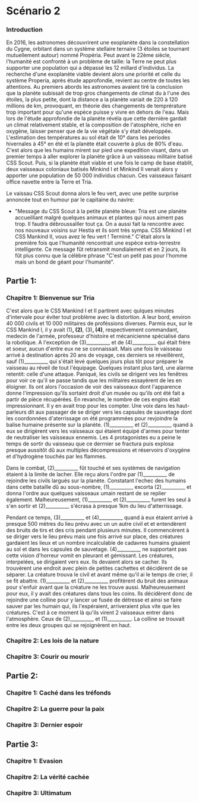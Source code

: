 # Scénario 2

### Introduction
En 2016, les astronomes découvrirent une exoplanète dans la constellation du Cygne, orbitant dans un système stellaire ternaire (3 étoiles se tournant mutuellement autour) nommé Propéria. Peut avant le 22ème siècle, l'humanité est confronté à un problème de taille: la Terre ne peut plus supporter une population qui a dépassé les 12 millard d'individus. La recherche d'une exoplanète viable devient alors une priorité et celle du système Properia, après étude approfondie, revient au centre de toutes les attentions. Au premiers abords les astronomes avaient tiré la conclusion que la planète subissait de trop gros changements de climat du à l'une des étoiles, la plus petite, dont la distance a la planète variait de 220 à 120 millions de km, provoquant, en théorie des changements de temprérature trop important pour qu'une espèce puisse y vivre en dehors de l'eau. Mais lors de l'étude approfondie de la planète révéla que cette dernière gardait un climat relativement stable, et la composition de l'atosphère, riche en oxygène, laisser penser que de la vie végétale s'y était développée. L'estimation des températures au sol était de 10° dans les periodes hivernales à 45° en été et la planète était couverte à plus de 80% d'eau. C'est alors que les humains mirent sur pied une expedition visant, dans un premier temps à aller explorer la planète grâce à un vaisseau militaire batisé CSS Scout. Puis, si la planète était viable et une fois le camp de base établit, deux vaisseaux coloniaux batisés Minkind I et Minkind II venait alors y apporter une population de 50 000 individus chacun. Ces vaisseaux faisant office navette entre la Terre et Tria.

Le vaissau CSS Scout donna alors le feu vert, avec une petite surprise annoncée tout en humour par le capitaine du navire:
- "Message du CSS Scout à la petite planète bleue: Tria est une planète accueilliant malgré quelques animaux et plantes qui nous aiment pas trop. Il faudra débroussailler tout ça. On a aussi fait la rencontre avec nos nouveaux voisins sur Hestia et ils sont très sympa. CSS Minkind I et CSS Mankind II, vous avez le feu vert ! Terminé."
C'était alors la première fois que l'humanité rencontrait une espèce extra-terrestre intelligente. Ce message fût retransmit mondialement et en 2 jours, ils fût plus connu que la célèbre phrase "C'est un petit pas pour l'homme mais un bond de géant pour l'humanité".

## Partie 1:
### Chapitre 1: Bienvenue sur Tria
C'est alors que le CSS Mankind I et II partirent avec qulques minutes d'intervale pour éviter tout problème avec la distortion. A leur bord, environ 40 000 civils et 10 000 militaires de proféssions diverses. Parmis eux, sur le CSS Mankind I, il y avait (1)__________, (2)__________, (3)__________, (4)__________, respectivement commandant, medecin de l'armée, professeur d'histoire et mécanicienne spécialisé dans la robotique. A l'exception de (3)__________ et de (4)__________ qui était frère et soeur, aucun d'entre eux ne se connaissait. Mais une fois le vaisseau arrivé à destination après 20 ans de voyage, ces derniers se réveillèrent, sauf (1)__________ qui s'était levé quelques jours plus tôt pour préparer le vaisseau au réveil de tout l'équipage. Quelques instant plus tard, une alarme retentit: celle d'une attaque. Paniqué, les civils se dirigent ves les fenêtres pour voir ce qu'il se passe tandis que les militaires essayèrent de les en éloigner. Ils ont alors l'occasion de voir des vaisseaux dont l'apparence donne l'impression qu'ils sortaint droit d'un musée ou qu'ils ont été fait a partir de pièce récupérées. En revanche, le nombre de ces engins était impressionnant. Il y en avait trop pour les compter. Une voix dans les haut-parleurs dit aux passager de se diriger vers les capsules de sauvetage dont les coordonnées d'aterrissage on été programmées pour revjoindre la balise humaine présente sur la planète. (1)__________ et (2)__________ quand à eux se dirigèrent vers les vaisseaux qui étaient équipé d'armes pour tenter de neutraliser les vaisseaux ennemis. Les 4 protagonistes eu a peine le temps de sortir du vaisseau que ce derrnier se fractura puis explosa presque aussitôt dû aux multiples décompressions et réservoirs d'oxygène et d'hydrogène touchés par les flammes.

Dans le combat, (2)__________ fût touché et ses systèmes de navigation étaient à la limite de lacher. Elle reçu alors l'ordre par (1)__________ de rejoindre les civils largués sur la planète. Constatant l'echec des humains dans cette bataille dû au sous-nombre, (1)__________ excorta (2)__________ et donna l'ordre aux quelques vaisseaux umain restant de se replier également. Malheureusement, (1)__________ et (2)__________ furent les seul à s'en sortir et (2)__________ s'écrasa à presque 1km du lieu d'atterrissage.

Pendant ce temps, (3)__________ et (4)__________ quand à eux étaient arrivé à presque 500 mètres du lieu prévu avec un un autre civil et et entendèrent des bruits de tirs et des cris pendant plusieurs minutes. Il commencèrent à se diriger vers le lieu prévu mais une fois arrivé sur place, des créatures gardaient les lieux et un nombre incalculable de cadavres humains gisaient au sol et dans les capsules de sauvetage. (4)__________ ne supportant pas cette vision d'horreur vomit en pleurant et gémissant. Les créatures, interpelées, se dirigaient vers eux. Ils devaient alors se cacher. Ils trouvèrent une endroit avec plein de petites cachettes et décidèrent de se séparer. La créature trouva le civil et avant même qu'il ai le temps de crier, il se fit abattre. (1)__________ et (2)__________ profitèrent du bruit des animaux pour s'enfuir avant que la créature ne les trouve aussi. Malheureusement pour eux, il y avait des créatures dans tous les coins. Ils décidèrent donc de rejoindre une colline pour y lancer ue fusée de détresse et ainsi se faire sauver par les humain qui, ils l'espéraient, arriveraient plus vite que les créatures. C'est à ce moment là qu'ils virent 2 vaisseaux entrer dans l'atmosphère. Ceux de (2)__________ et (1)__________. La colline se trouvait entre les deux groupes qui se rejoignèrent en haut.

### Chapitre 2: Les lois de la nature                                                                                            

### Chapitre 3: Courir ou mourir

## Partie 2:
### Chapitre 1: Caché dans les tréfonds

### Chapitre 2: La guerre pour la paix

### Chapitre 3: Dernier espoir

## Partie 3:
### Chapitre 1: Evasion

### Chapitre 2: La vérité cachée

### Chapitre 3: Ultimatum